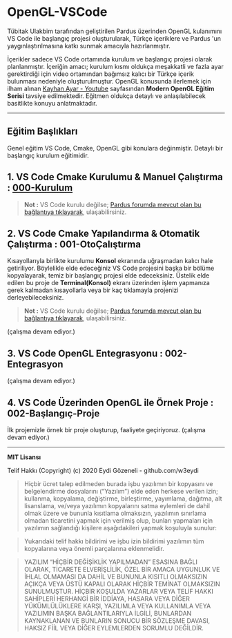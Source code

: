 # OpenGL-VSCode

Tübitak Ulakbim tarafından geliştirilen Pardus üzerinden OpenGL kulanımını VS Code ile  başlangıç projesi oluşturularak, Türkçe içeriklere ve Pardus 'un yaygınlaştırılmasına katkı sunmak amacıyla hazırlanmıştır.

İçerikler sadece VS Code ortamında kurulum ve başlangıç projesi olarak planlanmıştır. İçeriğin amacı; kurulum kısmı oldukça meşakkatli ve fazla ayar gerektirdiği için video ortamından bağımsız kalıcı bir Türkçe içerik bulunması nedeniyle oluşturulmuştur. OpenGL konusunda ilerlemek için ilham alınan [Kayhan Ayar - Youtube](https://www.youtube.com/playlist?list=PLIM5iw4GHbNW2nleNK5XIvyhZzGiaiBfp) sayfasından **Modern OpenGL Eğitim Serisi** tavsiye edilmektedir. Eğitmen oldukça detaylı ve anlaşılabilecek basitlikte konuyu anlatmaktadır.

---

## Eğitim Başlıkları

Genel eğitim VS Code, Cmake, OpenGL gibi konulara değinmiştir. Detaylı bir başlangıç kurulum eğitimidir.

## 1. VS Code Cmake Kurulumu & Manuel Çalıştırma : [000-Kurulum](https://github.com/w3eydi/OpenGL-VSCode/tree/master/000-Kurulum)
>**Not :** VS Code kurulu değilse; [Pardus forumda mevcut olan bu bağlantıya tıklayarak](https://forum.pardus.org.tr), ulaşabilirsiniz.



## 2. VS Code Cmake Yapılandırma & Otomatik Çalıştırma : 001-OtoÇalıştırma
Kısayollarıyla birlikte kurulumu **Konsol** ekranında uğraşmadan kalıcı hale getiriliyor. Böylelikle elde edeceğiniz VS Code projesini başka bir bölüme kopyalayarak, temiz bir başlangıç projesi elde edeceksiniz. Üstelik elde edilen bu proje de **Terminal(Konsol)** ekranı üzerinden işlem yapmanıza gerek kalmadan kısayollarla veya bir kaç tıklamayla projenizi derleyebileceksiniz.

>**Not :** VS Code kurulu değilse; [Pardus forumda mevcut olan bu bağlantıya tıklayarak](https://forum.pardus.org.tr), ulaşabilirsiniz.

(çalışma devam ediyor.)



## 3. VS Code OpenGL Entegrasyonu : 002-Entegrasyon
(çalışma devam ediyor.)

## 4. VS Code Üzerinden OpenGL ile Örnek Proje : 002-Başlangıç-Proje
İlk projemizle örnek bir proje oluşturup, faaliyete geçiriyoruz.
(çalışma devam ediyor.)

---

**MIT Lisansı**

Telif Hakkı (Copyright) (c) 2020 Eydi Gözeneli - github.com/w3eydi

>Hiçbir ücret talep edilmeden burada işbu yazılımın bir kopyasını ve belgelendirme dosyalarını (“Yazılım”) elde eden herkese verilen izin; kullanma, kopyalama, değiştirme, birleştirme, yayımlama, dağıtma, alt lisanslama, ve/veya yazılımın kopyalarını satma eylemleri de dahil olmak üzere ve bununla kısıtlama olmaksızın, yazılımın sınırlama olmadan ticaretini yapmak için verilmiş olup, bunları yapmaları için yazılımın sağlandığı kişilere aşağıdakileri yapmak koşuluyla sunulur:

>Yukarıdaki telif hakkı bildirimi ve işbu izin bildirimi yazılımın tüm kopyalarına veya önemli parçalarına eklenmelidir. 

>YAZILIM “HİÇBİR DEĞİŞİKLİK YAPILMADAN” ESASINA BAĞLI OLARAK, TİCARETE ELVERİŞLİLİK, ÖZEL BİR AMACA UYGUNLUK VE İHLAL OLMAMASI DA DAHİL VE BUNUNLA KISITLI OLMAKSIZIN AÇIKÇA VEYA ÜSTÜ KAPALI OLARAK HİÇBİR TEMİNAT OLMAKSIZIN SUNULMUŞTUR. HİÇBİR KOŞULDA YAZARLAR VEYA TELİF HAKKI SAHİPLERİ HERHANGİ BİR İDDİAYA, HASARA VEYA DİĞER YÜKÜMLÜLÜKLERE KARŞI, YAZILIMLA VEYA KULLANIMLA VEYA YAZILIMIN BAŞKA BAĞLANTILARIYLA İLGİLİ, BUNLARDAN KAYNAKLANAN VE BUNLARIN SONUCU BİR SÖZLEŞME DAVASI, HAKSIZ FİİL VEYA DİĞER EYLEMLERDEN SORUMLU DEĞİLDİR.
